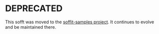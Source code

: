 # DEPRECATED

This sofft was moved to the [soffit-samples project](https://github.com/drewwills/soffit-samples).  It continues to evolve and be maintained there.
